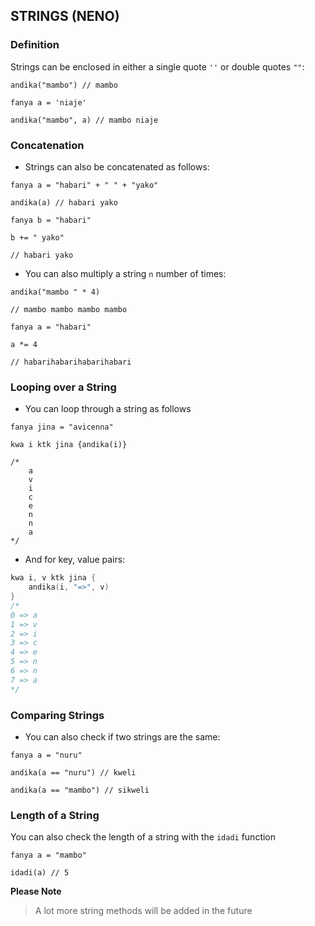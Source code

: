 ## STRINGS (NENO)

### Definition
 
Strings can be enclosed in either a single quote `''` or double quotes `""`:

```
andika("mambo") // mambo

fanya a = 'niaje'

andika("mambo", a) // mambo niaje
```

### Concatenation
 
- Strings can also be concatenated as follows:

```
fanya a = "habari" + " " + "yako"

andika(a) // habari yako

fanya b = "habari"

b += " yako" 

// habari yako
```

- You can also multiply a string `n` number of times:

```
andika("mambo " * 4)

// mambo mambo mambo mambo

fanya a = "habari"

a *= 4

// habarihabarihabarihabari
```

### Looping over a String
 
- You can loop through a string as follows

```
fanya jina = "avicenna"

kwa i ktk jina {andika(i)}

/*  
    a
	v
	i
	c
	e
	n
	n
	a  
*/
```

- And for key, value pairs:
```go
kwa i, v ktk jina {
	andika(i, "=>", v)
}
/*
0 => a
1 => v
2 => i
3 => c
4 => e
5 => n
6 => n
7 => a
*/
```

### Comparing Strings

- You can also check if two strings are the same:
```
fanya a = "nuru"

andika(a == "nuru") // kweli

andika(a == "mambo") // sikweli
```

### Length of a String

You can also check the length of a string with the `idadi` function
```
fanya a = "mambo"

idadi(a) // 5
```

**Please Note**
> A lot more string methods will be added in the future